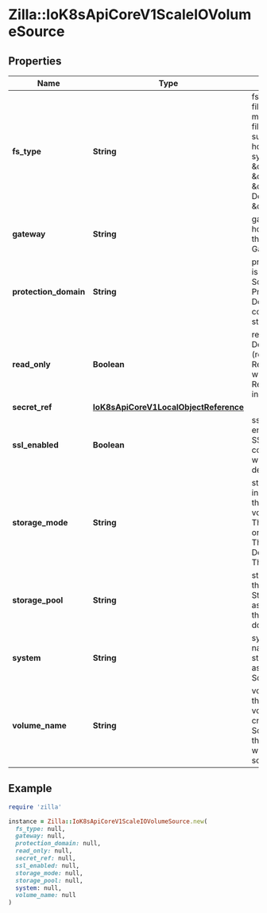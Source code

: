 # Zilla::IoK8sApiCoreV1ScaleIOVolumeSource

## Properties

| Name | Type | Description | Notes |
| ---- | ---- | ----------- | ----- |
| **fs_type** | **String** | fsType is the filesystem type to mount. Must be a filesystem type supported by the host operating system. Ex. \&quot;ext4\&quot;, \&quot;xfs\&quot;, \&quot;ntfs\&quot;. Default is \&quot;xfs\&quot;. | [optional] |
| **gateway** | **String** | gateway is the host address of the ScaleIO API Gateway. |  |
| **protection_domain** | **String** | protectionDomain is the name of the ScaleIO Protection Domain for the configured storage. | [optional] |
| **read_only** | **Boolean** | readOnly Defaults to false (read/write). ReadOnly here will force the ReadOnly setting in VolumeMounts. | [optional] |
| **secret_ref** | [**IoK8sApiCoreV1LocalObjectReference**](IoK8sApiCoreV1LocalObjectReference.md) |  |  |
| **ssl_enabled** | **Boolean** | sslEnabled Flag enable/disable SSL communication with Gateway, default false | [optional] |
| **storage_mode** | **String** | storageMode indicates whether the storage for a volume should be ThickProvisioned or ThinProvisioned. Default is ThinProvisioned. | [optional] |
| **storage_pool** | **String** | storagePool is the ScaleIO Storage Pool associated with the protection domain. | [optional] |
| **system** | **String** | system is the name of the storage system as configured in ScaleIO. |  |
| **volume_name** | **String** | volumeName is the name of a volume already created in the ScaleIO system that is associated with this volume source. | [optional] |

## Example

```ruby
require 'zilla'

instance = Zilla::IoK8sApiCoreV1ScaleIOVolumeSource.new(
  fs_type: null,
  gateway: null,
  protection_domain: null,
  read_only: null,
  secret_ref: null,
  ssl_enabled: null,
  storage_mode: null,
  storage_pool: null,
  system: null,
  volume_name: null
)
```


